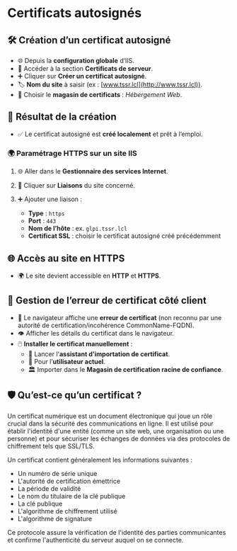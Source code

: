 # Certificats autosignés

## **🛠️ Création d’un certificat autosigné**

- 🌐 Depuis la **configuration globale** d’IIS.
- 🔧 Accéder à la section **Certificats de serveur**.
- ➕ Cliquer sur **Créer un certificat autosigné**.
- 🏷️ **Nom du site** à saisir (ex : [www.tssr.lcl](http://www.tssr.lcl)).
- 📁 Choisir le **magasin de certificats** : *Hébergement Web*.



## **📄 Résultat de la création**

- ✅ Le certificat autosigné est **créé localement** et prêt à l’emploi.

### **🌍 Paramétrage HTTPS sur un site IIS**

1.  🌐 Aller dans le **Gestionnaire des services Internet**.
2.  🔗 Cliquer sur **Liaisons** du site concerné.
3.  ➕ Ajouter une liaison :

    - **Type** : `https`
    - **Port** : `443`
    - **Nom de l’hôte** : ex. `glpi.tssr.lcl`
    - **Certificat SSL** : choisir le certificat autosigné créé précédemment



## **🌐 Accès au site en HTTPS**

- 🌍 Le site devient accessible en **HTTP** et **HTTPS**.



## **🧰 Gestion de l’erreur de certificat côté client**

- 🚫 Le navigateur affiche une **erreur de certificat** (non reconnu par une autorité de certification/incohérence CommonName-FQDN).
- 👁️ Afficher les détails du certificat dans le navigateur.
- 🖱️ **Installer le certificat manuellement** :
  - 🧭 Lancer l'**assistant d'importation de certificat**.
  - 👤 Pour l’**utilisateur actuel**.
  - 🏛️ Importer dans le **Magasin de certification racine de confiance**.

## **🛡️ Qu’est-ce qu’un certificat ?**

Un certificat numérique est un document électronique qui joue un rôle crucial dans la sécurité des communications en ligne. Il est utilisé pour établir l'identité d'une entité (comme un site web, une organisation ou une personne) et pour sécuriser les échanges de données via des protocoles de chiffrement tels que SSL/TLS.

Un certificat contient généralement les informations suivantes :

- Un numéro de série unique
- L'autorité de certification émettrice
- La période de validité
- Le nom du titulaire de la clé publique
- La clé publique
- L'algorithme de chiffrement utilisé
- L'algorithme de signature



Ce protocole assure la vérification de l'identité des parties communicantes et confirme l'authenticité du serveur auquel on se connecte.
